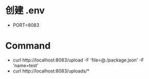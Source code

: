# 创建 .env

- PORT=8083

# Command

- curl http://localhost:8083/upload -F 'file=@./package.json' -F 'name=test'
- curl http://localhost:8083/uploads/\*
